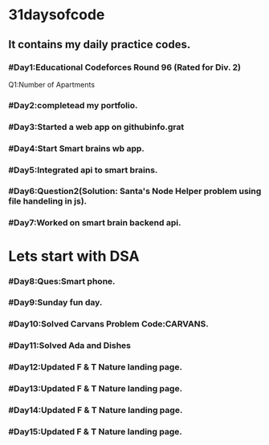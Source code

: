 # 31daysofcode
## It contains my daily practice codes.
### #Day1:Educational Codeforces Round 96 (Rated for Div. 2) 
Q1:Number of Apartments
### #Day2:completead my portfolio.
### #Day3:Started a web app on githubinfo.grat 
### #Day4:Start Smart brains wb app.
### #Day5:Integrated api to smart brains.
### #Day6:Question2(Solution: Santa's Node Helper problem using file handeling in js).
### #Day7:Worked on smart brain backend api.
# Lets start with DSA
### #Day8:Ques:Smart phone.
### #Day9:Sunday fun day.
### #Day10:Solved Carvans Problem Code:CARVANS.
### #Day11:Solved Ada and Dishes
### #Day12:Updated F & T Nature landing page.
### #Day13:Updated F & T Nature landing page.
### #Day14:Updated F & T Nature landing page.
### #Day15:Updated F & T Nature landing page.








